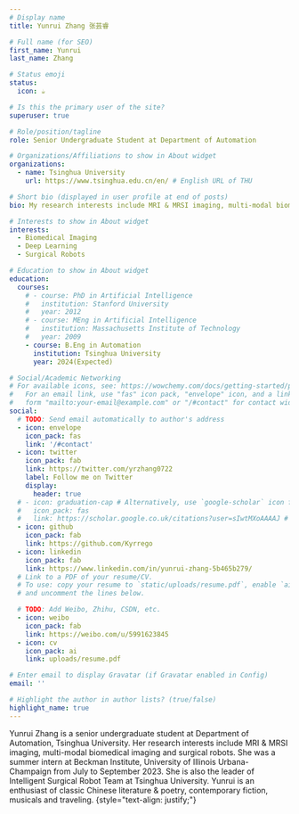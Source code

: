 ```yaml
---
# Display name
title: Yunrui Zhang 张芸睿

# Full name (for SEO)
first_name: Yunrui
last_name: Zhang

# Status emoji
status:
  icon: ☕️

# Is this the primary user of the site?
superuser: true

# Role/position/tagline
role: Senior Undergraduate Student at Department of Automation

# Organizations/Affiliations to show in About widget
organizations:
  - name: Tsinghua University
    url: https://www.tsinghua.edu.cn/en/ # English URL of THU

# Short bio (displayed in user profile at end of posts)
bio: My research interests include MRI & MRSI imaging, multi-modal biomedical imaging and surgical robots.

# Interests to show in About widget
interests:
  - Biomedical Imaging
  - Deep Learning
  - Surgical Robots

# Education to show in About widget
education:
  courses:
    # - course: PhD in Artificial Intelligence
    #   institution: Stanford University
    #   year: 2012
    # - course: MEng in Artificial Intelligence
    #   institution: Massachusetts Institute of Technology
    #   year: 2009
    - course: B.Eng in Automation
      institution: Tsinghua University
      year: 2024(Expected)

# Social/Academic Networking
# For available icons, see: https://wowchemy.com/docs/getting-started/page-builder/#icons
#   For an email link, use "fas" icon pack, "envelope" icon, and a link in the
#   form "mailto:your-email@example.com" or "/#contact" for contact widget.
social:
  # TODO: Send email automatically to author's address
  - icon: envelope
    icon_pack: fas
    link: '/#contact'
  - icon: twitter
    icon_pack: fab
    link: https://twitter.com/yrzhang0722
    label: Follow me on Twitter
    display:
      header: true
  # - icon: graduation-cap # Alternatively, use `google-scholar` icon from `ai` icon pack
  #   icon_pack: fas
  #   link: https://scholar.google.co.uk/citations?user=sIwtMXoAAAAJ # 09/18/23: Don't have a google scholar page yet:)
  - icon: github
    icon_pack: fab
    link: https://github.com/Kyrrego
  - icon: linkedin
    icon_pack: fab
    link: https://www.linkedin.com/in/yunrui-zhang-5b465b279/
  # Link to a PDF of your resume/CV.
  # To use: copy your resume to `static/uploads/resume.pdf`, enable `ai` icons in `params.yaml`,
  # and uncomment the lines below.

  # TODO: Add Weibo, Zhihu, CSDN, etc.
  - icon: weibo
    icon_pack: fab
    link: https://weibo.com/u/5991623845
  - icon: cv
    icon_pack: ai
    link: uploads/resume.pdf

# Enter email to display Gravatar (if Gravatar enabled in Config)
email: ''

# Highlight the author in author lists? (true/false)
highlight_name: true
---
```


Yunrui Zhang is a senior undergraduate student at Department of Automation, Tsinghua University. Her research interests include MRI & MRSI imaging, multi-modal biomedical imaging and surgical robots. She was a summer intern at Beckman Institute, University of Illinois Urbana-Champaign from July to September 2023. She is also the leader of Intelligent Surgical Robot Team at Tsinghua University. Yunrui is an enthusiast of classic Chinese literature & poetry, contemporary fiction, musicals and traveling.
{style="text-align: justify;"}
